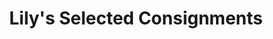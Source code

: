 ---
title: "Lily's Selected Consignments"
url: /idaho-falls/lilys-selected-consignments/
shop: Gebrauchtwaren
---